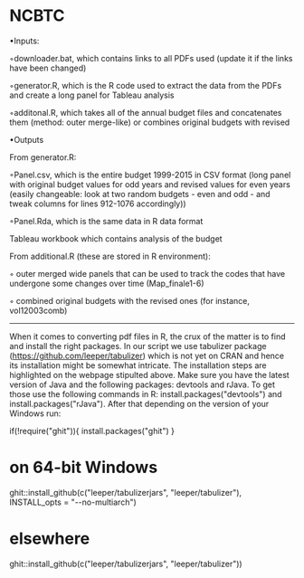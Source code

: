 # NCBTC
•Inputs:


◦downloader.bat, which contains links to all PDFs used (update it if the links have been changed)

◦generator.R, which is the R code used to extract the data from the PDFs and create a long panel for Tableau analysis

◦additonal.R, which takes all of the annual budget files and concatenates them (method: outer merge-like) or combines original budgets with revised

•Outputs

From generator.R:

◦Panel.csv, which is the entire budget 1999-2015 in CSV format (long panel with original budget values for odd years and revised values for even years (easily changeable: look at two random budgets - even and odd - and tweak columns for lines 912-1076 accordingly))

◦Panel.Rda, which is the same data in R data format

Tableau workbook which contains analysis of the budget

From additional.R (these are stored in R environment):

◦ outer merged wide panels that can be used to track the codes that have undergone some changes over time (Map_finale1-6)

◦ combined original budgets with the revised ones (for instance, vol12003comb)

--------------------------------
When it comes to converting pdf files in R, the crux of the matter is to find and install the right packages. In our script we use tabulizer package (https://github.com/leeper/tabulizer) which is not yet on CRAN and hence its installation might be somewhat intricate.
The installation steps are highlighted on the webpage stipulted above. Make sure you have the latest version of Java and the following packages: devtools and rJava. To get those use the following commands in R: install.packages("devtools") and install.packages("rJava"). After that depending on the version of your Windows run:

if(!require("ghit")){
    install.packages("ghit")
}
# on 64-bit Windows
ghit::install_github(c("leeper/tabulizerjars", "leeper/tabulizer"), INSTALL_opts = "--no-multiarch")
# elsewhere
ghit::install_github(c("leeper/tabulizerjars", "leeper/tabulizer"))

